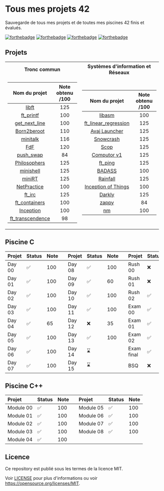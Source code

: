# Tous mes projets 42

Sauvegarde de tous mes projets et de toutes mes piscines 42 finis et évalués.

[![forthebadge](https://forthebadge.com/images/badges/built-with-love.svg)](https://forthebadge.com)
[![forthebadge](https://forthebadge.com/images/badges/made-with-c.svg)](https://forthebadge.com)
[![forthebadge](https://forthebadge.com/images/badges/made-with-c-plus-plus.svg)](https://forthebadge.com)
[![forthebadge](https://forthebadge.com/images/badges/made-with-java.svg)](https://forthebadge.com)

## Projets

<table>
<tr><th>Tronc commun </th><th>Systèmes d'information et Réseaux</th></tr>
<tr><td>

|                                               Nom du projet                                               | Note obtenu /100 |
|:---------------------------------------------------------------------------------------------------------:|:----------------:|
|            [libft](https://github.com/axelcoezard/Tous-mes-projets-42/tree/main/Projets/libft)            |       125        |
|        [ft_printf](https://github.com/axelcoezard/Tous-mes-projets-42/tree/main/Projets/ft_printf)        |       100        |
|    [get_next_line](https://github.com/axelcoezard/Tous-mes-projets-42/tree/main/Projets/get_next_line)    |       100        |
|      [Born2beroot](https://github.com/axelcoezard/Tous-mes-projets-42/tree/main/Projets/Born2beroot)      |       110        |
|         [minitalk](https://github.com/axelcoezard/Tous-mes-projets-42/tree/main/Projets/minitalk)         |       116        |
|              [FdF](https://github.com/axelcoezard/Tous-mes-projets-42/tree/main/Projets/FdF)              |       120        |
|       [push_swap](https://github.com/axelcoezard/Tous-mes-projets-42/tree/main/Projets/push_swap)         |        84        |
|     [Philosophers](https://github.com/axelcoezard/Tous-mes-projets-42/tree/main/Projets/Philosophers)     |       125        |
|        [minishell](https://github.com/axelcoezard/Tous-mes-projets-42/tree/main/Projets/minishell)        |       125        |
|           [miniRT](https://github.com/axelcoezard/Tous-mes-projets-42/tree/main/Projets/miniRT)           |       125        |
|      [NetPractice](https://github.com/axelcoezard/Tous-mes-projets-42/tree/main/Projets/NetPractice)      |       100        |
|           [ft_irc](https://github.com/axelcoezard/Tous-mes-projets-42/tree/main/Projets/ft_irc)           |       125        |
|    [ft_containers](https://github.com/axelcoezard/Tous-mes-projets-42/tree/main/Projets/ft_containers)    |       100        |
|        [Inception](https://github.com/axelcoezard/Tous-mes-projets-42/tree/main/Projets/Inception)        |       100        |
| [ft_transcendence](https://github.com/axelcoezard/Tous-mes-projets-42/tree/main/Projets/ft_transcendence) |       98         |

</td><td>

|                                                   Nom du projet                                                   | Note obtenu /100 |
|:-----------------------------------------------------------------------------------------------------------------:|:----------------:|
|               [libasm](https://github.com/axelcoezard/Tous-mes-projets-42/tree/main/Projets/libasm)               |       100        |
| [ft_linear_regression](https://github.com/axelcoezard/Tous-mes-projets-42/tree/main/Projets/ft_linear_regression) |       125        |
|        [Avaj Launcher](https://github.com/axelcoezard/Tous-mes-projets-42/tree/main/Projets/Avaj-Launcher)        |     125          |
|            [Snowcrash](https://github.com/axelcoezard/Tous-mes-projets-42/tree/main/Projets/Snowcrash)            |       125        |
|                 [Scop](https://github.com/axelcoezard/Tous-mes-projets-42/tree/main/Projets/Scop)                 |       125        |
|          [Computor v1](https://github.com/axelcoezard/Tous-mes-projets-42/tree/main/Projets/Computor-v1)          |       125        |
|              [ft_ping](https://github.com/axelcoezard/Tous-mes-projets-42/tree/main/Projets/ft_ping)              |       125        |
|               [BADASS](https://github.com/axelcoezard/Tous-mes-projets-42/tree/main/Projets/BADASS)               |       100        |
|             [Rainfall](https://github.com/axelcoezard/Tous-mes-projets-42/tree/main/Projets/Rainfall)             |       125        |
|  [Inception of Things](https://github.com/axelcoezard/Tous-mes-projets-42/tree/main/Projets/Inception-of-Things)  |       100        |
|               [Darkly](https://github.com/axelcoezard/Tous-mes-projets-42/tree/main/Projets/Darkly)               |       125        |
|                [zappy](https://github.com/axelcoezard/Tous-mes-projets-42/tree/main/Projets/zappy)                |        84        |
|                   [nm](https://github.com/axelcoezard/Tous-mes-projets-42/tree/main/Projets/nm)                   |       100        |

</td></tr> </table>

## Piscine C

| Projet   | Status | Note     |     | Projet   | Status | Note |      | Projet     | Status | Note |
| :------- | :----- | :------- | --- | :------- |:------|:-----|------|:-----------|:-------|:-----|
| Day 00   | ✅     | 100      |     | Day 08   | ✅     | 100  |      | Rush 00    | ❌      | 58   |
| Day 01   | ✅     | 100      |     | Day 09   | ✅     | 60   |      | Rush 01    | ❌      | 0    |
| Day 02   | ✅     | 100      |     | Day 10   | ✅     | 100  |      | Rush 02    | ✅      | 100  |
| Day 03   | ✅     | 100      |     | Day 11   | ✅     | 100  |      | Exam 00    | ✅      | 64   |
| Day 04   | ✅     | 65       |     | Day 12   | ❌     | 35   |      | Exam 01    | ✅      | 80   |
| Day 05   | ✅     | 100      |     | Day 13   | ✅     | 100  |      | Exam 02    | ✅      | 100  |
| Day 06   | ✅     | 100      |     | Day 14   | ⌛     |      |      | Exam final | ✅      | 90   |
| Day 07   | ✅     | 100      |     | Day 15   | ⌛     |      |      | BSQ        | ❌      | 1    |

## Piscine C++

| Projet      | Status | Note |     | Projet    | Status | Note | 
|:------------|:-------|:-----|-----|:----------|:-------|:-----|
| Module 00   | ✅      | 100  |     | Module 05 | ✅      | 100  |
| Module 01   | ✅      | 100  |     | Module 06 | ✅      | 100  |
| Module 02   | ✅      | 100  |     | Module 07 | ✅      | 100  |
| Module 03   | ✅      | 100  |     | Module 08 | ✅      | 100  |
| Module 04   | ✅      | 100  |     |           |        |      |

## Licence
Ce repository est publié sous les termes de la licence MIT.

Voir [LICENSE](./LICENSE) pour plus d'informations ou voir https://opensource.org/licenses/MIT.
